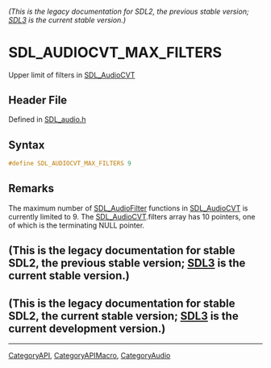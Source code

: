 ###### (This is the legacy documentation for SDL2, the previous stable version; [SDL3](https://wiki.libsdl.org/SDL3/) is the current stable version.)
# SDL_AUDIOCVT_MAX_FILTERS

Upper limit of filters in [SDL_AudioCVT](SDL_AudioCVT)

## Header File

Defined in [SDL_audio.h](https://github.com/libsdl-org/SDL/blob/SDL2/include/SDL_audio.h)

## Syntax

```c
#define SDL_AUDIOCVT_MAX_FILTERS 9
```

## Remarks

The maximum number of [SDL_AudioFilter](SDL_AudioFilter) functions in
[SDL_AudioCVT](SDL_AudioCVT) is currently limited to 9. The
[SDL_AudioCVT](SDL_AudioCVT).filters array has 10 pointers, one of which is
the terminating NULL pointer.

## (This is the legacy documentation for stable SDL2, the previous stable version; [SDL3](https://wiki.libsdl.org/SDL3/) is the current stable version.)



## (This is the legacy documentation for stable SDL2, the current stable version; [SDL3](https://wiki.libsdl.org/SDL3/) is the current development version.)



----
[CategoryAPI](CategoryAPI), [CategoryAPIMacro](CategoryAPIMacro), [CategoryAudio](CategoryAudio)

